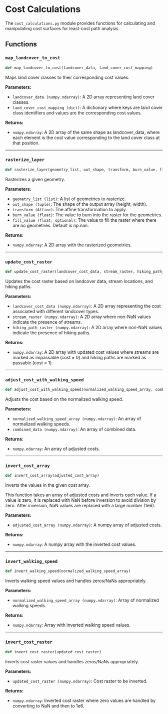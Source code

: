 # Cost Calculations

The `cost_calculations.py` module provides functions for calculating and manipulating cost surfaces for least-cost path analysis.

## Functions

### `map_landcover_to_cost`

```python
def map_landcover_to_cost(landcover_data, land_cover_cost_mapping)
```

Maps land cover classes to their corresponding cost values.

**Parameters:**

- `landcover_data (numpy.ndarray)`: A 2D array representing land cover classes.
- `land_cover_cost_mapping (dict)`: A dictionary where keys are land cover class identifiers and values are the corresponding cost values.

**Returns:**

- `numpy.ndarray`: A 2D array of the same shape as landcover_data, where each element is the cost value corresponding to the land cover class at that position.

---

### `rasterize_layer`

```python
def rasterize_layer(geometry_list, out_shape, transform, burn_value, fill_value=np.nan)
```

Rasterizes a given geometry.

**Parameters:**

- `geometry_list (list)`: A list of geometries to rasterize.
- `out_shape (tuple)`: The shape of the output array (height, width).
- `transform (Affine)`: The affine transformation to apply.
- `burn_value (float)`: The value to burn into the raster for the geometries.
- `fill_value (float, optional)`: The value to fill the raster where there are no geometries. Default is np.nan.

**Returns:**

- `numpy.ndarray`: A 2D array with the rasterized geometries.

---

### `update_cost_raster`

```python
def update_cost_raster(landcover_cost_data, stream_raster, hiking_path_raster)
```

Updates the cost raster based on landcover data, stream locations, and hiking paths.

**Parameters:**

- `landcover_cost_data (numpy.ndarray)`: A 2D array representing the cost associated with different landcover types.
- `stream_raster (numpy.ndarray)`: A 2D array where non-NaN values indicate the presence of streams.
- `hiking_path_raster (numpy.ndarray)`: A 2D array where non-NaN values indicate the presence of hiking paths.

**Returns:**

- `numpy.ndarray`: A 2D array with updated cost values where streams are marked as impassable (cost = 0) and hiking paths are marked as passable (cost = 1).

---

### `adjust_cost_with_walking_speed`

```python
def adjust_cost_with_walking_speed(normalized_walking_speed_array, combined_data)
```

Adjusts the cost based on the normalized walking speed.

**Parameters:**

- `normalized_walking_speed_array (numpy.ndarray)`: An array of normalized walking speeds.
- `combined_data (numpy.ndarray)`: An array of combined data.

**Returns:**

- `numpy.ndarray`: An array of adjusted costs.

---

### `invert_cost_array`

```python
def invert_cost_array(adjusted_cost_array)
```

Inverts the values in the given cost array.

This function takes an array of adjusted costs and inverts each value. If a value is zero, it is replaced with NaN before inversion to avoid division by zero. After inversion, NaN values are replaced with a large number (1e6).

**Parameters:**

- `adjusted_cost_array (numpy.ndarray)`: A numpy array of adjusted costs.

**Returns:**

- `numpy.ndarray`: A numpy array with the inverted cost values.

---

### `invert_walking_speed`

```python
def invert_walking_speed(normalized_walking_speed_array)
```

Inverts walking speed values and handles zeros/NaNs appropriately.

**Parameters:**

- `normalized_walking_speed_array (numpy.ndarray)`: Array of normalized walking speeds.

**Returns:**

- `numpy.ndarray`: Array with inverted walking speed values.

---

### `invert_cost_raster`

```python
def invert_cost_raster(updated_cost_raster)
```

Inverts cost raster values and handles zeros/NaNs appropriately.

**Parameters:**

- `updated_cost_raster (numpy.ndarray)`: Cost raster to be inverted.

**Returns:**

- `numpy.ndarray`: Inverted cost raster where zero values are handled by converting to NaN and then to 1e6.
